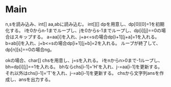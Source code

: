 # Main
n,sを読み込み、int[] aa,abに読み込む。
int[][] dpを用意し、dp[0][0]=1を初期化する。
iを0からn-1までループし、jを0からs-1までループし、dp[i][j]==0の場合はスキップする。
a=aa[i]を入れ、j+a<=sの場合dp[i+1][j+a]=1を入れる。
b=ab[i]を入れ、j+b<=sの場合dp[i+1][j+b]=2を入れる。
ループが終了して、dp[n][s]==0の場合ng。

okの場合、char[] chsを用意し、j=sを入れる。
iをnからn>0まで-1ループし、bh=dp[i][j]==1を入れる。
bhならchs[i-1]='H'を入れ、j-=aa[i-1]を更新する。
それ以外はchs[i-1]='T'を入れ、j-=ab[i-1]を更新する。
chsから文字列ansを作成し、ansを出力する。
